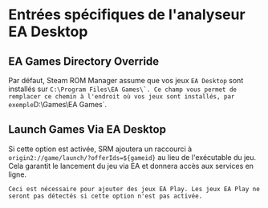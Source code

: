 # Entrées spécifiques de l'analyseur EA Desktop

## EA Games Directory Override
Par défaut, Steam ROM Manager assume que vos jeux `EA Desktop` sont installés sur ``C:\Program Files\EA Games\`. Ce champ vous permet de remplacer ce chemin à l'endroit où vos jeux sont installés, par exemple``D:\Games\EA Games`.

## Launch Games Via EA Desktop
Si cette option est activée, SRM ajoutera un raccourci à `origin2://game/launch/?offerIds=${gameid}` au lieu de l'exécutable du jeu. Cela garantit le lancement du jeu via EA et donnera accès aux services en ligne.

`Ceci est nécessaire pour ajouter des jeux EA Play. Les jeux EA Play ne seront pas détectés si cette option n'est pas activée.`
